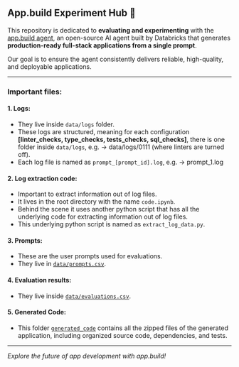 ## App.build Experiment Hub 🧪
This repository is dedicated to **evaluating and experimenting** with the [app.build agent](https://github.com/appdotbuild/agent), an open-source AI agent built by Databricks that generates **production-ready full-stack applications from a single prompt**.

Our goal is to ensure the agent consistently delivers reliable, high-quality, and deployable applications.

---

### Important files:

#### 1. Logs:
- They live inside `data/logs` folder.
- These logs are structured, meaning for each configuration **[linter_checks, type_checks, tests_checks, sql_checks]**, there is one folder inside `data/logs`, e.g. -> data/logs/0111 (where linters are turned off). 
- Each log file is named as `prompt_[prompt_id].log`, e.g. -> prompt_1.log

#### 2. Log extraction code:
- Important to extract information out of log files.
- It lives in the root directory with the name `code.ipynb`.
- Behind the scene it uses another python script that has all the underlying code for extracting information out of log files.
- This underlying python script is named as `extract_log_data.py`.

#### 3. Prompts:
- These are the user prompts used for evaluations.
- They live in [`data/prompts.csv`](data/prompts.csv).

#### 4. Evaluation results:
- They live inside [`data/evaluations.csv`](data/evaluations.csv).

#### 5. Generated Code:
- This folder [`generated_code`](data/generated_code) contains all the zipped files of the generated application, including organized source code, dependencies, and tests.



---

*Explore the future of app development with app.build!*
